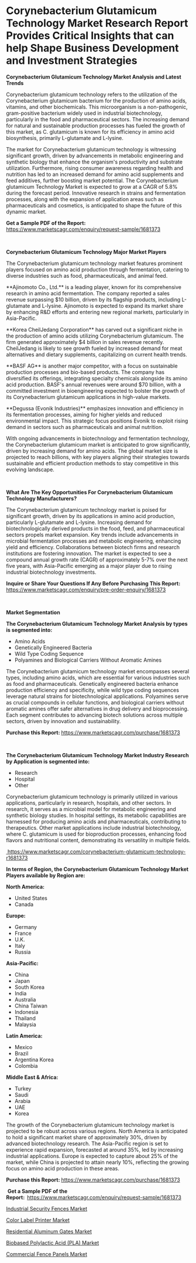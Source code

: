 <p><h1>Corynebacterium Glutamicum Technology Market Research Report Provides Critical Insights that can help Shape Business Development and Investment Strategies</h1></p><p><strong>Corynebacterium Glutamicum Technology Market Analysis and Latest Trends</strong></p>
<p><p>Corynebacterium glutamicum technology refers to the utilization of the Corynebacterium glutamicum bacterium for the production of amino acids, vitamins, and other biochemicals. This microorganism is a non-pathogenic, gram-positive bacterium widely used in industrial biotechnology, particularly in the food and pharmaceutical sectors. The increasing demand for natural and sustainable production processes has fueled the growth of this market, as C. glutamicum is known for its efficiency in amino acid biosynthesis, primarily L-glutamate and L-lysine.</p><p>The market for Corynebacterium glutamicum technology is witnessing significant growth, driven by advancements in metabolic engineering and synthetic biology that enhance the organism's productivity and substrate utilization. Furthermore, rising consumer awareness regarding health and nutrition has led to an increased demand for amino acid supplements and feed additives, further boosting market potential. The Corynebacterium glutamicum Technology Market is expected to grow at a CAGR of 5.8% during the forecast period. Innovative research in strains and fermentation processes, along with the expansion of application areas such as pharmaceuticals and cosmetics, is anticipated to shape the future of this dynamic market.</p></p>
<p><strong>Get a Sample PDF of the Report:&nbsp;</strong> <a href="https://www.marketscagr.com/enquiry/request-sample/1681373?utm_campaign=1286&utm_medium=2&utm_source=Github&utm_content=ia&utm_term=01102024&utm_id=corynebacterium-glutamicum-technology">https://www.marketscagr.com/enquiry/request-sample/1681373</a></p>
<p>&nbsp;</p>
<p><strong>Corynebacterium Glutamicum Technology Major Market Players</strong></p>
<p><p>The Corynebacterium glutamicum technology market features prominent players focused on amino acid production through fermentation, catering to diverse industries such as food, pharmaceuticals, and animal feed.</p><p>**Ajinomoto Co., Ltd.** is a leading player, known for its comprehensive research in amino acid fermentation. The company reported a sales revenue surpassing $10 billion, driven by its flagship products, including L-glutamate and L-lysine. Ajinomoto is expected to expand its market share by enhancing R&D efforts and entering new regional markets, particularly in Asia-Pacific.</p><p>**Korea CheilJedang Corporation** has carved out a significant niche in the production of amino acids utilizing Corynebacterium glutamicum. The firm generated approximately $4 billion in sales revenue recently. CheilJedang is likely to see growth fueled by increased demand for meat alternatives and dietary supplements, capitalizing on current health trends.</p><p>**BASF AG** is another major competitor, with a focus on sustainable production processes and bio-based products. The company has diversified its offerings, integrating specialty chemicals alongside its amino acid production. BASF's annual revenues were around $70 billion, with a committed investment in bioengineering expected to bolster the growth of its Corynebacterium glutamicum applications in high-value markets.</p><p>**Degussa (Evonik Industries)** emphasizes innovation and efficiency in its fermentation processes, aiming for higher yields and reduced environmental impact. This strategic focus positions Evonik to exploit rising demand in sectors such as pharmaceuticals and animal nutrition.</p><p>With ongoing advancements in biotechnology and fermentation technology, the Corynebacterium glutamicum market is anticipated to grow significantly, driven by increasing demand for amino acids. The global market size is projected to reach billions, with key players aligning their strategies towards sustainable and efficient production methods to stay competitive in this evolving landscape.</p></p>
<p>&nbsp;</p>
<p><strong>What Are The Key Opportunities For Corynebacterium Glutamicum Technology Manufacturers?</strong></p>
<p><p>The Corynebacterium glutamicum technology market is poised for significant growth, driven by its applications in amino acid production, particularly L-glutamate and L-lysine. Increasing demand for biotechnologically derived products in the food, feed, and pharmaceutical sectors propels market expansion. Key trends include advancements in microbial fermentation processes and metabolic engineering, enhancing yield and efficiency. Collaborations between biotech firms and research institutions are fostering innovation. The market is expected to see a compound annual growth rate (CAGR) of approximately 5-7% over the next five years, with Asia-Pacific emerging as a major player due to rising industrial biotechnology investments.</p></p>
<p><strong>Inquire or Share Your Questions If Any Before Purchasing This Report:</strong> <a href="https://www.marketscagr.com/enquiry/pre-order-enquiry/1681373?utm_campaign=1286&utm_medium=2&utm_source=Github&utm_content=ia&utm_term=01102024&utm_id=corynebacterium-glutamicum-technology">https://www.marketscagr.com/enquiry/pre-order-enquiry/1681373</a></p>
<p>&nbsp;</p>
<p><strong>Market Segmentation</strong></p>
<p><strong>The Corynebacterium Glutamicum Technology Market Analysis by types is segmented into:</strong></p>
<p><ul><li>Amino Acids</li><li>Genetically Engineered Bacteria</li><li>Wild Type Coding Sequence</li><li>Polyamines and Biological Carriers Without Aromatic Amines</li></ul></p>
<p><p>The Corynebacterium glutamicum technology market encompasses several types, including amino acids, which are essential for various industries such as food and pharmaceuticals. Genetically engineered bacteria enhance production efficiency and specificity, while wild type coding sequences leverage natural strains for biotechnological applications. Polyamines serve as crucial compounds in cellular functions, and biological carriers without aromatic amines offer safer alternatives in drug delivery and bioprocessing. Each segment contributes to advancing biotech solutions across multiple sectors, driven by innovation and sustainability.</p></p>
<p><strong>Purchase this Report:&nbsp;</strong><a href="https://www.marketscagr.com/purchase/1681373?utm_campaign=1286&utm_medium=2&utm_source=Github&utm_content=ia&utm_term=01102024&utm_id=corynebacterium-glutamicum-technology">https://www.marketscagr.com/purchase/1681373</a></p>
<p>&nbsp;</p>
<p><strong>The Corynebacterium Glutamicum Technology Market Industry Research by Application is segmented into:</strong></p>
<p><ul><li>Research</li><li>Hospital</li><li>Other</li></ul></p>
<p><p>Corynebacterium glutamicum technology is primarily utilized in various applications, particularly in research, hospitals, and other sectors. In research, it serves as a microbial model for metabolic engineering and synthetic biology studies. In hospital settings, its metabolic capabilities are harnessed for producing amino acids and pharmaceuticals, contributing to therapeutics. Other market applications include industrial biotechnology, where C. glutamicum is used for bioproduction processes, enhancing food flavors and nutritional content, demonstrating its versatility in multiple fields.</p></p>
<p><a href="https://www.marketscagr.com/corynebacterium-glutamicum-technology-r1681373?utm_campaign=1286&utm_medium=2&utm_source=Github&utm_content=ia&utm_term=01102024&utm_id=corynebacterium-glutamicum-technology">&nbsp;https://www.marketscagr.com/corynebacterium-glutamicum-technology-r1681373</a></p>
<p><strong>In terms of Region, the Corynebacterium Glutamicum Technology Market Players available by Region are:</strong></p>
<p>
    <p> <strong> North America: </strong>
        <ul>
            <li>United States</li>
            <li>Canada</li>
        </ul>
        </p> 
    <p> <strong> Europe: </strong>
        <ul>
            <li>Germany</li>
            <li>France</li>
            <li>U.K.</li>
            <li>Italy</li>
            <li>Russia</li>
        </ul>
        </p> 
    <p> <strong> Asia-Pacific: </strong>
        <ul>
            <li>China</li>
            <li>Japan</li>
            <li>South Korea</li>
            <li>India</li>
            <li>Australia</li>
            <li>China Taiwan</li>
            <li>Indonesia</li>
            <li>Thailand</li>
            <li>Malaysia</li>
        </ul>
        </p> 
    <p> <strong> Latin America: </strong>
        <ul>
            <li>Mexico</li>
            <li>Brazil</li>
            <li>Argentina Korea</li>
            <li>Colombia</li>
        </ul>
        </p> 
    <p> <strong> Middle East & Africa: </strong>
        <ul>
            <li>Turkey</li>
            <li>Saudi</li>
            <li>Arabia</li>
            <li>UAE</li>
            <li>Korea</li>
        </ul>
    </p>
    </p>
<p><p>The growth of the Corynebacterium glutamicum technology market is projected to be robust across various regions. North America is anticipated to hold a significant market share of approximately 30%, driven by advanced biotechnology research. The Asia-Pacific region is set to experience rapid expansion, forecasted at around 35%, led by increasing industrial applications. Europe is expected to capture about 25% of the market, while China is projected to attain nearly 10%, reflecting the growing focus on amino acid production in these areas.</p></p>
<p><strong>Purchase this Report: </strong><a href="https://www.marketscagr.com/purchase/1681373?utm_campaign=1286&utm_medium=2&utm_source=Github&utm_content=ia&utm_term=01102024&utm_id=corynebacterium-glutamicum-technology">https://www.marketscagr.com/purchase/1681373</a></p>
<p>&nbsp;<strong>Get a Sample PDF of the Report:&nbsp;&nbsp;</strong><a href="https://www.marketscagr.com/enquiry/request-sample/1681373?utm_campaign=1286&utm_medium=2&utm_source=Github&utm_content=ia&utm_term=01102024&utm_id=corynebacterium-glutamicum-technology">https://www.marketscagr.com/enquiry/request-sample/1681373</a></p>
<p><strong></strong></p>
<p><p><a href="https://www.linkedin.com/pulse/how-regional-markets-adapting-industrial-security-fences-ccvee?utm_campaign=1286&utm_medium=2&utm_source=Github&utm_content=ia&utm_term=01102024&utm_id=corynebacterium-glutamicum-technology">Industrial Security Fences Market</a></p><p><a href="https://issuu.com/reportprime-2/docs/color-label-printer-market-size-203_483394cfa26240?utm_campaign=1286&utm_medium=2&utm_source=Github&utm_content=ia&utm_term=01102024&utm_id=corynebacterium-glutamicum-technology">Color Label Printer Market</a></p><p><a href="https://www.linkedin.com/pulse/residential-aluminum-gates-market-growth-outlook-from-2024-p96xe?utm_campaign=1286&utm_medium=2&utm_source=Github&utm_content=ia&utm_term=01102024&utm_id=corynebacterium-glutamicum-technology">Residential Aluminum Gates Market</a></p><p><a href="https://issuu.com/reportprime-2/docs/biobased-polylactic-acid-pla-market_2e686696bed78b?utm_campaign=1286&utm_medium=2&utm_source=Github&utm_content=ia&utm_term=01102024&utm_id=corynebacterium-glutamicum-technology">Biobased Polylactic Acid (PLA) Market</a></p><p><a href="https://www.linkedin.com/pulse/comprehensive-analysis-global-commercial-fence-panels-market-zyere?utm_campaign=1286&utm_medium=2&utm_source=Github&utm_content=ia&utm_term=01102024&utm_id=corynebacterium-glutamicum-technology">Commercial Fence Panels Market</a></p></p>